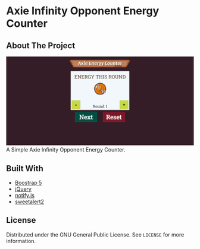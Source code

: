 # Axie Infinity Opponent Energy Counter

## About The Project
[![Product Name Screen Shot][product-screenshot]](#)
A Simple Axie Infinity Opponent Energy Counter.

##  Built With

* [Boostrap 5](https://getbootstrap.com/)
* [jQuery](https://jquery.com/)
* [notify.js](https://notifyjs.jpillora.com/)
* [sweetalert2](https://sweetalert2.github.io/)

## License

Distributed under the GNU General Public License. See `LICENSE` for more information.

[product-screenshot]: assets/images/screenshot.png